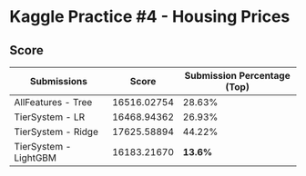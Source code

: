 # Kaggle Practice #4 - Housing Prices

## Score

| Submissions           | Score | Submission Percentage (Top) | 
|-----------------------|--|--|
| AllFeatures - Tree    | 16516.02754| 28.63% | 
| TierSystem - LR       | 16468.94362| 26.93% |
| TierSystem - Ridge    | 17625.58894| 44.22% |
| TierSystem - LightGBM | 16183.21670| **13.6%** |
